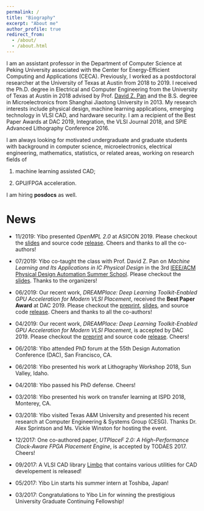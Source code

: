 ```yaml
---
permalink: /
title: "Biography"
excerpt: "About me"
author_profile: true
redirect_from: 
  - /about/
  - /about.html
---
```


I am an assistant professor in the Department of Computer Science at Peking University associated with the Center for Energy-Efficient Computing and Applications (CECA). 
Previously, I worked as a postdoctoral researcher at the University of Texas at Austin from 2018 to 2019. 
I received the Ph.D. degree in Electrical and Computer Engineering from the University of Texas at Austin in 2018 advised by Prof. [David Z. Pan](http://www.ece.utexas.edu/~dpan/) 
and the B.S. degree in Microelectronics from Shanghai Jiaotong University in 2013.
My research interests include physical design, machine learning applications, emerging technology in VLSI CAD, and hardware security. 
I am a recipient of 
the Best Paper Awards at DAC 2019, Integration, the VLSI Journal 2018, and SPIE Advanced Lithography Conference 2016. 

I am always looking for motivated undergraduate and graduate students with background in computer science, microelectronics, electrical engineering, mathematics, statistics, or related areas, working on research fields of 

1. machine learning assisted CAD; 

2. GPU/FPGA acceleration. 

I am hiring **posdocs** as well. 

News
======

* 11/2019: Yibo presented _OpenMPL 2.0_ at ASICON 2019. Please checkout the [slides](https://limbo018.github.io/publications/papers/DFM_ASICON2019_Li.slides.pdf) and source code [release](https://github.com/limbo018/OpenMPL). Cheers and thanks to all the co-authors!

* 07/2019: Yibo co-taught the class with Prof. David Z. Pan on _Machine Learning and Its Applications in IC Physical Design_ in the 3rd [IEEE/ACM Physical Design Automation Summer School](http://www.pda2019.com/). Please checkout the [slides](https://limbo018.github.io/publications/tutorials/PDSeasonableSchool_ML4PD.pdf). Thanks to the organizers!

* 06/2019: Our recent work, _DREAMPlace: Deep Learning Toolkit-Enabled GPU Acceleration for Modern VLSI Placement_, received the **Best Paper Award** at DAC 2019. Please checkout the [preprint](https://limbo018.github.io/publications/papers/PLACE_DAC2019_Lin.pdf), [slides](https://limbo018.github.io/publications/papers/PLACE_DAC2019_Lin.slides.pptx), and source code [release](https://github.com/limbo018/DREAMPlace). Cheers and thanks to all the co-authors!

* 04/2019: Our recent work, _DREAMPlace: Deep Learning Toolkit-Enabled GPU Acceleration for Modern VLSI Placement_, is accepted by DAC 2019. Please checkout the [preprint](https://limbo018.github.io/publications/papers/PLACE_DAC2019_Lin.pdf) and source code [release](https://github.com/limbo018/DREAMPlace). Cheers!

* 06/2018: Yibo attended PhD forum at the 55th Design Automation Conference (DAC), San Francisco, CA. 

* 06/2018: Yibo presented his work at Lithography Workshop 2018, Sun Valley, Idaho. 

* 04/2018: Yibo passed his PhD defense. Cheers!

* 03/2018: Yibo presented his work on transfer learning at ISPD 2018, Monterey, CA.

* 03/2018: Yibo visited Texas A&M University and presented his recent research at Computer Engineering & Systems Group (CESG). 
Thanks Dr. Alex Sprintson and Ms. Vickie Winston for hosting the event. 

* 12/2017: One co-authored paper, _UTPlaceF 2.0: A High-Performance Clock-Aware FPGA Placement Engine_, is accepted by TODAES 2017. Cheers!

* 09/2017: A VLSI CAD library [Limbo](https://github.com/limbo018/Limbo) that contains various utilities for CAD developement is released!

* 05/2017: Yibo Lin starts his summer intern at Toshiba, Japan!

* 03/2017: Congratulations to Yibo Lin for winning the prestigious University Graduate Continuing Fellowship!
